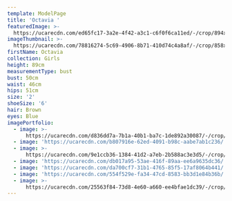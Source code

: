 ```yaml
---
template: ModelPage
title: 'Octavia '
featuredImage: >-
  https://ucarecdn.com/ed65fc17-3a2e-4f42-a3c1-c6f0f6ca11ed/-/crop/894x552/0,301/-/preview/
imageThumbnail: >-
  https://ucarecdn.com/78816274-5c69-4906-8b71-410d74c4a8af/-/crop/858x1212/457,239/-/preview/
firstName: Octavia
collection: Girls
height: 89cm
measurementType: bust
bust: 50cm
waist: 46cm
hips: 51cm
size: '2'
shoeSize: '6'
hair: Brown
eyes: Blue
imagePortfolio:
  - image: >-
      https://ucarecdn.com/d836dd7a-7b1a-40b1-ba7c-1de892a30087/-/crop/1632x2268/0,181/-/preview/
  - image: 'https://ucarecdn.com/b807916e-62ed-4091-b98c-aabe7ab1c236/'
  - image: >-
      https://ucarecdn.com/9e1ccb36-1384-41d2-a7eb-2b588ac3e3d5/-/crop/1632x1901/0,548/-/preview/
  - image: 'https://ucarecdn.com/db017a95-53ae-416f-89aa-ee6a9635dc36/'
  - image: 'https://ucarecdn.com/da700cf7-31b1-4765-85f5-17af8064b441/'
  - image: 'https://ucarecdn.com/554f529e-fa34-47cd-8583-bb3d1e84b36b/'
  - image: >-
      https://ucarecdn.com/25563f84-73d8-4e60-a660-ee4bfae1dc39/-/crop/1632x2070/0,126/-/preview/
---
```


